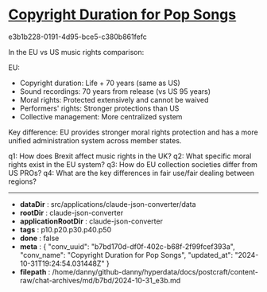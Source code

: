 # [Copyright Duration for Pop Songs](https://claude.ai/chat/b7bd170d-df0f-402c-b68f-2f99fcef393a)

e3b1b228-0191-4d95-bce5-c380b861fefc

 In the EU vs US music rights comparison:

EU:
- Copyright duration: Life + 70 years (same as US)
- Sound recordings: 70 years from release (vs US 95 years)
- Moral rights: Protected extensively and cannot be waived
- Performers' rights: Stronger protections than US
- Collective management: More centralized system

Key difference: EU provides stronger moral rights protection and has a more unified administration system across member states.

q1: How does Brexit affect music rights in the UK?
q2: What specific moral rights exist in the EU system?
q3: How do EU collection societies differ from US PROs?
q4: What are the key differences in fair use/fair dealing between regions?

---

* **dataDir** : src/applications/claude-json-converter/data
* **rootDir** : claude-json-converter
* **applicationRootDir** : claude-json-converter
* **tags** : p10.p20.p30.p40.p50
* **done** : false
* **meta** : {
  "conv_uuid": "b7bd170d-df0f-402c-b68f-2f99fcef393a",
  "conv_name": "Copyright Duration for Pop Songs",
  "updated_at": "2024-10-31T19:24:54.031448Z"
}
* **filepath** : /home/danny/github-danny/hyperdata/docs/postcraft/content-raw/chat-archives/md/b7bd/2024-10-31_e3b.md